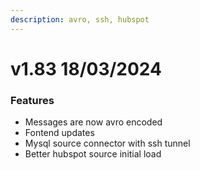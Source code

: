 ```yaml
---
description: avro, ssh, hubspot
---
```


# v1.83 18/03/2024

### Features

- Messages are now avro encoded
- Fontend updates
- Mysql source connector with ssh tunnel
- Better hubspot source initial load
